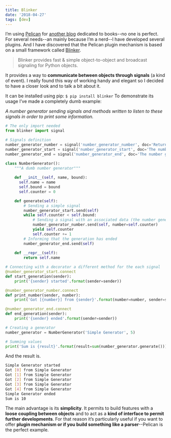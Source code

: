 ```yaml
---
title: Blinker
date: '2018-04-27'
tags: [dev]
---
```


I’m using [Pelican](https://blog.getpelican.com/) for [another blog](http://www.aubonroman.com) dedicated to books--no one is perfect. For several needs--an mainly because I’m a nerd--I have developed several plugins. And I have discovered that the Pelican plugin mechanism is based on a small framework called [Blinker](https://pythonhosted.org/blinker/).

> Blinker provides fast & simple object-to-object and broadcast signaling for Python objects.

It provides a way to **communicate between objects through signals** (a kind of event). I really found this way of working handy and elegant so I decided to have a closer look and to talk a bit about it.

It can be installed using pip: `$ pip install blinker`
To demonstrate its usage I’ve made a completely dumb example:

*A number generator sending signals and methods written to listen to these signals in order to print some information.*

```python
# The only import needed
from blinker import signal

# Signals definition
number_generator_number = signal('number_generator_number', doc='Return a generated number')
number_generator_start = signal('number_generator_start', doc='The number generator has started')
number_generator_end = signal('number_generator_end', doc='The number generator has ended')

class NumberGenerator():
    """A dumb number generator"""
    
    def __init__(self, name, bound):
      self.name = name
      self.bound = bound
      self.counter = 0

    def generate(self):
        # Sending a simple signal
        number_generator_start.send(self)
        while self.counter < self.bound:
            # Sending a signal with an associated data (the number generated)
            number_generator_number.send(self, number=self.counter)
            yield self.counter
            self.counter += 1
        # Informing that the generation has ended
        number_generator_end.send(self)
    
    def __repr__(self):
        return self.name

# Connecting with a decorator a different method for the each signal
@number_generator_start.connect
def start_generation(sender):
    print('{sender} started'.format(sender=sender))

@number_generator_number.connect
def print_number(sender, number):
    print('Got [{number}] from {sender}'.format(number=number, sender=sender))

@number_generator_end.connect
def end_generation(sender):
    print('{sender} ended'.format(sender=sender))

# Creating a generator
number_generator = NumberGenerator('Simple Generator', 5)

# Summing values
print('Sum is {result}'.format(result=sum(number_generator.generate())))
```

And the result is.

```bash
Simple Generator started
Got [0] from Simple Generator
Got [1] from Simple Generator
Got [2] from Simple Generator
Got [3] from Simple Generator
Got [4] from Simple Generator
Simple Generator ended
Sum is 10
```

The main advantage is its **simplicity**. It permits to build features with a **loose coupling between objects** and to act as a **kind of interface to permit further developments**. For that reason it’s particularly useful if you want to offer **plugin mechanism or if you build something like a parser**--Pelican is the perfect example.